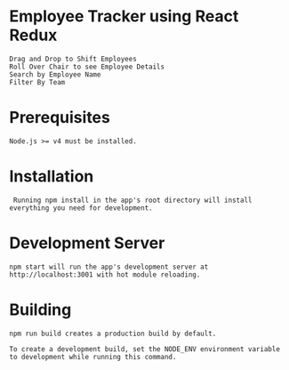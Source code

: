 # Employee Tracker using React Redux

    Drag and Drop to Shift Employees
    Roll Over Chair to see Employee Details
    Search by Employee Name
    Filter By Team

# Prerequisites
    Node.js >= v4 must be installed.

# Installation
     Running npm install in the app's root directory will install everything you need for development.

# Development Server
    npm start will run the app's development server at http://localhost:3001 with hot module reloading.

# Building
    npm run build creates a production build by default.

    To create a development build, set the NODE_ENV environment variable to development while running this command.



